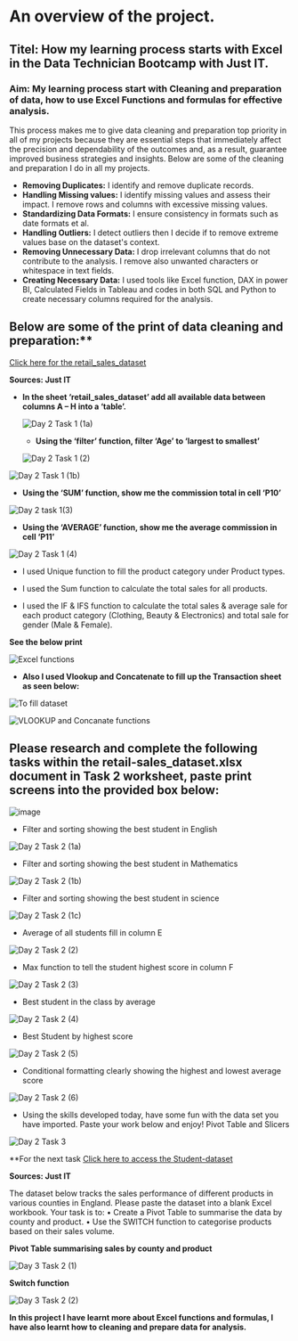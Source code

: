 # An overview of the project.

## Titel: How my learning process starts with Excel in the Data Technician Bootcamp with Just IT.

### Aim: My learning process start with Cleaning and preparation of data, how to use Excel Functions and formulas for effective analysis.


This process makes me to give data cleaning and preparation top priority in all of my projects because they are essential steps that immediately affect the precision and dependability of the outcomes and, as a result, guarantee improved business strategies and insights. Below are some of the cleaning and preparation I do in all my projects.

* **Removing Duplicates:** I identify and remove duplicate records.
* **Handling Missing values:** I identify missing values and assess their impact. I remove rows and columns with excessive missing values.
* **Standardizing Data Formats:** I ensure consistency in formats such as date formats et al.
* **Handling Outliers:** I detect outliers then I decide if to remove extreme values base on the dataset's context.
* **Removing Unnecessary Data:** I drop irrelevant columns that do not contribute to the analysis. I remove also unwanted characters or whitespace in text fields.
* **Creating  Necessary Data:** I used tools like Excel function, DAX in power BI, Calculated Fields in Tableau and codes in both SQL and Python to create necessary columns required for the analysis.

## Below are some of the print of data cleaning and preparation:**

[Click here for the retail_sales_dataset](https://github.com/Chibuike-Ile/How-my-learning-process-starts-with-Excel/blob/main/retail_sales_dataset_Master.xlsx)

**Sources: Just IT**

* **In the sheet ‘retail_sales_dataset’ add all available data between columns A – H into a ‘table’.**
 
  ![Day 2 Task 1 (1a)](https://github.com/user-attachments/assets/51bb285a-bd7b-41da-af9d-c16e6ddf2387)

  * **Using the ‘filter’ function, filter ‘Age’ to ‘largest to smallest’**
    
  ![Day 2 Task 1 (2)](https://github.com/user-attachments/assets/b65335e5-954f-4a90-a605-ce04699f0863)

 ![Day 2 Task 1 (1b)](https://github.com/user-attachments/assets/43b043af-fcb3-4e51-8d34-f9d87299eeee)

* **Using the ‘SUM’ function, show me the commission total in cell ‘P10’**
    
![Day 2 task 1(3)](https://github.com/user-attachments/assets/df9dfdd9-e6db-4b32-985f-31c5e7d814e6)

* **Using the ‘AVERAGE’ function, show me the average commission in cell ‘P11’**
  
![Day 2 Task 1 (4)](https://github.com/user-attachments/assets/94170b84-197e-4a72-badc-1a8194513a28)

* I used Unique function to fill the product category under Product types.

* I used the Sum function to calculate the total sales for all products.

* I used the IF & IFS function to calculate the total sales & average sale for each product category (Clothing, Beauty & Electronics) and total sale for gender (Male & Female).

**See the below print**

![Excel functions](https://github.com/user-attachments/assets/d8312530-e715-45bc-9fbb-7cc083ed4bb6)

* **Also I used Vlookup and Concatenate to fill up the Transaction sheet as seen below:**
  
![To fill dataset](https://github.com/user-attachments/assets/edc3bbbc-e2a9-41ef-a955-d46f853cc219)

![VLOOKUP and Concanate functions](https://github.com/user-attachments/assets/8614f15c-d2db-4544-aec0-591b7600f7c1)




## Please research and complete the following tasks within the retail-sales_dataset.xlsx document in Task 2 worksheet, paste print screens into the provided box below:

![image](https://github.com/user-attachments/assets/082fab78-1d6a-4480-bd25-cdcb74b0e551)

* Filter and sorting showing the best student in English
  
![Day 2 Task 2 (1a)](https://github.com/user-attachments/assets/eae8ca04-2e73-4e39-9189-b105ad519734)

* Filter and sorting showing the best student in Mathematics
  
![Day 2 Task 2 (1b)](https://github.com/user-attachments/assets/3f86ba32-8223-4616-b758-1f3b9bd562a9)

* Filter and sorting showing the best student in science

![Day 2 Task 2 (1c)](https://github.com/user-attachments/assets/a4cbda2c-028f-4b98-8396-dd469c499a89)

* Average of all students fill in column E
  
![Day 2 Task 2 (2)](https://github.com/user-attachments/assets/7927065c-4299-42eb-93b9-55fb9c9827f4)

* Max function to tell the student highest score in column F
  
![Day 2 Task 2 (3)](https://github.com/user-attachments/assets/d8e6e4fc-a9e2-476e-8e55-01053552ad72)

* Best student in the class by average
  
![Day 2 Task 2 (4)](https://github.com/user-attachments/assets/f1c5d244-207d-480a-ba2e-066b122e9b15)

* Best Student by highest score
  
![Day 2 Task 2 (5)](https://github.com/user-attachments/assets/fdccfad0-b4d1-4b90-84b9-358f4dd09fb6)

* Conditional formatting clearly showing the highest and lowest average score
  
![Day 2 Task 2 (6)](https://github.com/user-attachments/assets/c740e1ab-cf08-4488-b0b8-052df20fad3a)

* Using the skills developed today, have some fun with the data set you have imported. Paste your work below and enjoy! Pivot Table and Slicers

![Day 2 Task 3](https://github.com/user-attachments/assets/d79c214d-1554-458f-9dfd-af6e22870437)

**For the next task [Click here to access the Student-dataset](https://github.com/Chibuike-Ile/How-my-learning-process-starts-with-Excel/blob/main/Student_dataset.xlsx)

**Sources: Just IT**

The dataset below tracks the sales performance of different products in various counties in England. Please paste the dataset into a blank Excel workbook. Your task is to:
•	Create a Pivot Table to summarise the data by county and product.
•	Use the SWITCH function to categorise products based on their sales volume.

**Pivot Table summarising sales by county and product**

![Day 3 Task 2 (1)](https://github.com/user-attachments/assets/311a2e56-8e80-40da-8810-27ab11f6cf53)


**Switch function**

![Day 3 Task 2 (2)](https://github.com/user-attachments/assets/6b5a8c22-a6a5-43b3-84b8-58f4814e60f8)


**In this project I have learnt more about Excel functions and formulas, I have also learnt how to cleaning and prepare data for analysis.**





     
